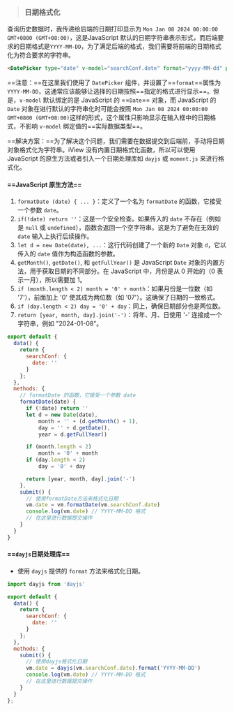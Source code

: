> ### 日期格式化

查询历史数据时，我传递给后端的日期打印显示为 `Mon Jan 08 2024 00:00:00 GMT+0800 (GMT+08:00)`，这是JavaScript 默认的日期字符串表示形式，而后端要求的日期格式是`YYYY-MM-DD`，为了满足后端的格式，我们需要将前端的日期格式化为符合要求的字符串。

```html
<DatePicker type="date" v-model="searchConf.date" format="yyyy-MM-dd" placeholder="请选择日期" style="width: 200px" />
```

==注意：==在这里我们使用了 `DatePicker` 组件，并设置了==`format`==属性为`YYYY-MM-DD`，这通常应该能够让选择的日期按照==指定的格式进行显示==。但是，`v-model` 默认绑定的是 JavaScript 的 ==`Date`== 对象，而 JavaScript 的 `Date` 对象在进行默认的字符串化时可能会按照 `Mon Jan 08 2024 00:00:00 GMT+0800 (GMT+08:00)`这样的形式，这个属性只影响显示在输入框中的日期格式，不影响 `v-model` 绑定值的==实际数据类型==。

==解决方案：==为了解决这个问题，我们需要在数据提交到后端前，手动将日期对象格式化为字符串。iView 没有内置日期格式化函数，所以可以使用 JavaScript 的原生方法或者引入一个日期处理库如 `dayjs` 或 `moment.js` 来进行格式化。



#### ==JavaScript 原生方法==

1. `formatDate (date) { ... }`：定义了一个名为 `formatDate` 的函数，它接受一个参数 `date`。
2. `if(!date) return ''`：这是一个安全检查。如果传入的 `date` 不存在（例如是 `null` 或 `undefined`），函数会返回一个空字符串。这是为了避免在无效的 `date` 输入上执行后续操作。
3. `let d = new Date(date), ...`：这行代码创建了一个新的 `Date` 对象 `d`，它以传入的 `date` 值作为构造函数的参数。
4. `getMonth()`, `getDate()`, 和 `getFullYear()` 是 JavaScript `Date` 对象的内置方法，用于获取日期的不同部分。在 JavaScript 中，月份是从 0 开始的（0 表示一月），所以需要加 1。
5. `if (month.length < 2) month = '0' + month`：如果月份是一位数（如 '7'），前面加上 '0' 使其成为两位数（如 '07'）。这确保了日期的一致格式。
6. `if (day.length < 2) day = '0' + day`：同上，确保日期部分也是两位数。
7. `return [year, month, day].join('-')`：将年、月、日使用 '-' 连接成一个字符串，例如 "2024-01-08"。

```js
export default {
  data() {
    return {
      searchConf: {
        date: ''
      }
    };
  },
  methods: {
    // formatDate 的函数，它接受一个参数 date
    formatDate(date) {
      if (!date) return ''
      let d = new Date(date),
          month = '' + (d.getMonth() + 1),
          day = '' + d.getDate(),
          year = d.getFullYear()

      if (month.length < 2) 
          month = '0' + month
      if (day.length < 2) 
          day = '0' + day

      return [year, month, day].join('-')
    },
    submit() {
      // 使用formatDate方法来格式化日期
      vm.date = vm.formatDate(vm.searchConf.date)
      console.log(vm.date) // YYYY-MM-DD 格式
      // 在这里进行数据提交操作
    }
  }
}
```

#### ==`dayjs`日期处理库==

- 使用 `dayjs` 提供的 `format` 方法来格式化日期。

```js
import dayjs from 'dayjs'

export default {
  data() {
    return {
      searchConf: {
        date: ''
      }
    };
  },
  methods: {
    submit() {
      // 使用dayjs格式化日期
      vm.date = dayjs(vm.searchConf.date).format('YYYY-MM-DD')
      console.log(vm.date) // YYYY-MM-DD 格式
      // 在这里进行数据提交操作
    }
  }
};

```



